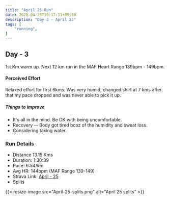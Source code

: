 ```yaml
---
title: "April 25 Run"
date: 2020-04-25T19:17:11+05:30
description: "Day 3 - April 25"
tags: [
    "running",
]
---
```


## Day - 3

1st Km warm up. Next 12 km run in the MAF Heart Range 139bpm - 149bpm. 

#### Perceived Effort

Relaxed effort for first 6kms. Was very humid, changed shirt at 7 kms after that my pace dropped and was never able to pick it up. 

##### Things to improve

* It's all in the mind. Be OK with being uncomfortable.
* Recovery -- Body got tired bcoz of the humidity and sweat loss.
* Considering taking water.

### Run Details
* Distance 13.15 Kms
* Duration: 1:30:39
* Pace: 6:54/km
* Avg HR: 144bpm (MAF Range 139-149) 
* Strava Link: [April - 25](https://www.strava.com/activities/3348371855)
* Splits

{{< resize-image src="April-25-splits.png" alt="April 25 splits" >}}